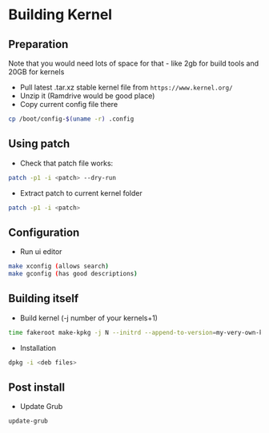 # Building Kernel
## Preparation
Note that you would need lots of space for that - like 2gb for build tools and 20GB for kernels

* Pull latest .tar.xz stable kernel file from `https://www.kernel.org/`
* Unzip it (Ramdrive would be good place)
* Copy current config file there 
```bash
cp /boot/config-$(uname -r) .config
```

## Using patch
* Check that patch file works:
```bash
patch -p1 -i <patch> --dry-run
```
* Extract patch to current kernel folder
```bash
patch -p1 -i <patch>
```
## Configuration

* Run ui editor
```bash
make xconfig (allows search)
make gconfig (has good descriptions)
```
## Building itself

* Build kernel (-j number of your kernels+1)
```bash
time fakeroot make-kpkg -j N --initrd --append-to-version=my-very-own-kernel kernel-image kernel-headers
```

* Installation
```bash
dpkg -i <deb files>
```

## Post install

* Update Grub
```bash
update-grub
```
